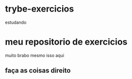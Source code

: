 # trybe-exercicios
estudando 
# meu repositorio de exercicios
muito brabo mesmo isso aqui
## faça as coisas direito